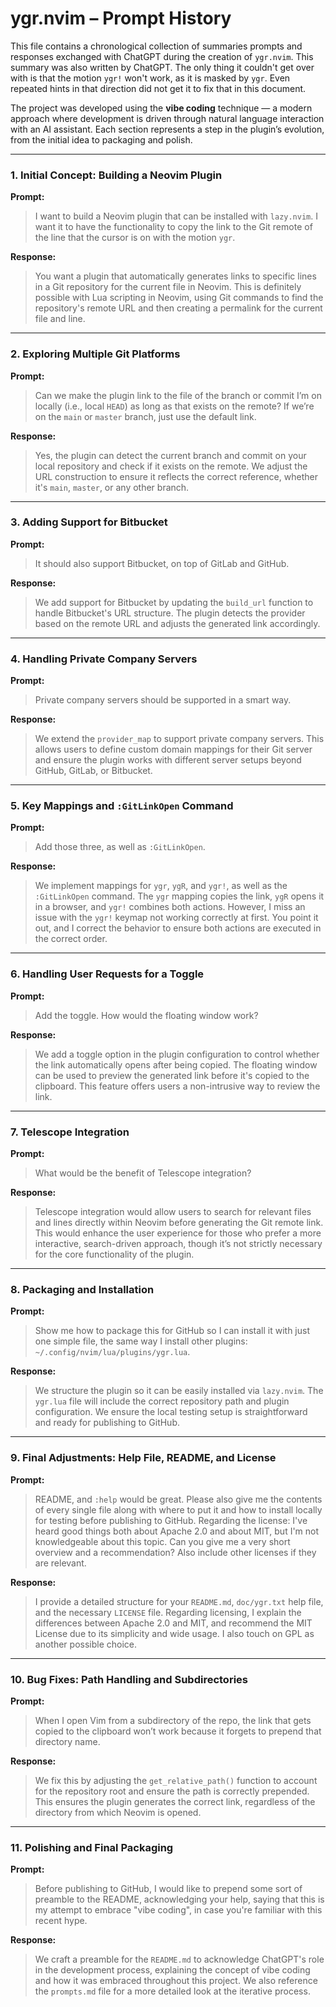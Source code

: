 # ygr.nvim – Prompt History

This file contains a chronological collection of summaries prompts and responses exchanged with
ChatGPT during the creation of `ygr.nvim`. This summary was also written by ChatGPT. The only
thing it couldn't get over with is that the motion `ygr!` won't work, as it is masked by `ygr`.
Even repeated hints in that direction did not get it to fix that in this document.

The project was developed using the **vibe coding** technique — a modern approach where
development is driven through natural language interaction with an AI assistant. Each
section represents a step in the plugin’s evolution, from the initial idea to packaging
and polish.

---

### 1. **Initial Concept: Building a Neovim Plugin**

**Prompt:**
> I want to build a Neovim plugin that can be installed with `lazy.nvim`. I want it to have the
> functionality to copy the link to the Git remote of the line that the cursor is on with
> the motion `ygr`.

**Response:**
> You want a plugin that automatically generates links to specific lines in a Git repository
> for the current file in Neovim. This is definitely possible with Lua scripting in Neovim,
> using Git commands to find the repository's remote URL and then creating a permalink for
> the current file and line.

---

### 2. **Exploring Multiple Git Platforms**

**Prompt:**
> Can we make the plugin link to the file of the branch or commit I’m on locally (i.e., local
> `HEAD`) as long as that exists on the remote? If we’re on the `main` or `master` branch,
> just use the default link.

**Response:**
> Yes, the plugin can detect the current branch and commit on your local repository and
> check if it exists on the remote. We adjust the URL construction to ensure it reflects the
> correct reference, whether it's `main`, `master`, or any other branch.

---

### 3. **Adding Support for Bitbucket**

**Prompt:**
> It should also support Bitbucket, on top of GitLab and GitHub.

**Response:**
> We add support for Bitbucket by updating the `build_url` function to handle Bitbucket's
> URL structure. The plugin detects the provider based on the remote URL and adjusts
> the generated link accordingly.

---

### 4. **Handling Private Company Servers**

**Prompt:**
> Private company servers should be supported in a smart way.

**Response:**
> We extend the `provider_map` to support private company servers. This allows users
> to define custom domain mappings for their Git server and ensure the plugin works with
> different server setups beyond GitHub, GitLab, or Bitbucket.

---

### 5. **Key Mappings and `:GitLinkOpen` Command**

**Prompt:**
> Add those three, as well as `:GitLinkOpen`.

**Response:**
> We implement mappings for `ygr`, `ygR`, and `ygr!`, as well as the `:GitLinkOpen` command.
> The `ygr` mapping copies the link, `ygR` opens it in a browser, and `ygr!` combines both
> actions. However, I miss an issue with the `ygr!` keymap not working correctly at first. 
> You point it out, and I correct the behavior to ensure both actions are executed in the correct order.

---

### 6. **Handling User Requests for a Toggle**

**Prompt:**
> Add the toggle. How would the floating window work?

**Response:**
> We add a toggle option in the plugin configuration to control whether the link automatically
> opens after being copied. The floating window can be used to preview the generated link before
> it's copied to the clipboard. This feature offers users a non-intrusive way to review the link.

---

### 7. **Telescope Integration**

**Prompt:**
> What would be the benefit of Telescope integration?

**Response:**
> Telescope integration would allow users to search for relevant files and lines directly within
> Neovim before generating the Git remote link. This would enhance the user experience for those
> who prefer a more interactive, search-driven approach, though it’s not strictly necessary for the
> core functionality of the plugin.

---

### 8. **Packaging and Installation**

**Prompt:**
> Show me how to package this for GitHub so I can install it with just one simple file,
> the same way I install other plugins: `~/.config/nvim/lua/plugins/ygr.lua`.

**Response:**
> We structure the plugin so it can be easily installed via `lazy.nvim`. The `ygr.lua` file will
> include the correct repository path and plugin configuration. We ensure the local testing setup
> is straightforward and ready for publishing to GitHub.

---

### 9. **Final Adjustments: Help File, README, and License**

**Prompt:**
> README, and `:help` would be great. Please also give me the contents of every single file
> along with where to put it and how to install locally for testing before publishing to
> GitHub. Regarding the license: I've heard good things both about Apache 2.0 and about MIT,
> but I'm not knowledgeable about this topic. Can you give me a very short overview and
> a recommendation? Also include other licenses if they are relevant.

**Response:**
> I provide a detailed structure for your `README.md`, `doc/ygr.txt` help file, and the necessary
> `LICENSE` file. Regarding licensing, I explain the differences between Apache 2.0 and MIT, and
> recommend the MIT License due to its simplicity and wide usage. I also touch on GPL as another
> possible choice.

---

### 10. **Bug Fixes: Path Handling and Subdirectories**

**Prompt:**
> When I open Vim from a subdirectory of the repo, the link that gets copied to the clipboard
> won’t work because it forgets to prepend that directory name.

**Response:**
> We fix this by adjusting the `get_relative_path()` function to account for the repository
> root and ensure the path is correctly prepended. This ensures the plugin generates the correct
> link, regardless of the directory from which Neovim is opened.

---

### 11. **Polishing and Final Packaging**

**Prompt:**
> Before publishing to GitHub, I would like to prepend some sort of preamble to the README,
> acknowledging your help, saying that this is my attempt to embrace "vibe coding", in case
> you're familiar with this recent hype.

**Response:**
> We craft a preamble for the `README.md` to acknowledge ChatGPT's role in the development
> process, explaining the concept of vibe coding and how it was embraced throughout this
> project. We also reference the `prompts.md` file for a more detailed look at the iterative
> process.


